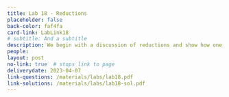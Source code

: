 ```yaml
---
title: Lab 18 - Reductions
placeholder: false
back-color: faf4fa
card-link: LabLink18
# subtitle: And a subtitle
description: We begin with a discussion of reductions and show how one can solve novel problems using known solutions from standard problems.
people:
layout: post
no-link: true  # stops link to page 
deliverydate: 2023-04-07
link-questions: /materials/labs/lab18.pdf
link-solutions: /materials/labs/lab18-sol.pdf
---
```










